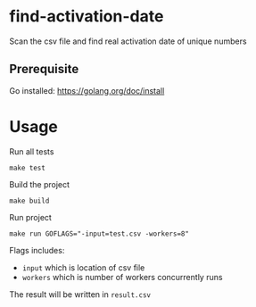 # find-activation-date
Scan the csv file and find real activation date of unique numbers


## Prerequisite

Go installed: https://golang.org/doc/install

# Usage

Run all tests

```
make test
```

Build the project

```
make build
```

Run project

```
make run GOFLAGS="-input=test.csv -workers=8"
```

Flags includes:

- `input` which is location of csv file
- `workers` which is number of workers concurrently runs

The result will be written in `result.csv`
